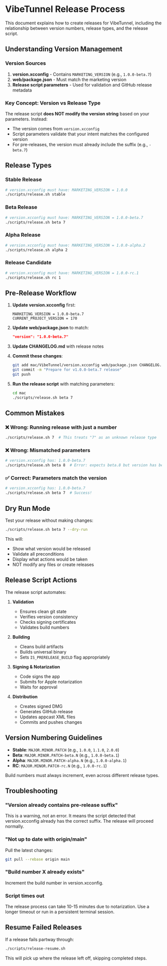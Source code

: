 # VibeTunnel Release Process

This document explains how to create releases for VibeTunnel, including the relationship between version numbers, release types, and the release script.

## Understanding Version Management

### Version Sources
1. **version.xcconfig** - Contains `MARKETING_VERSION` (e.g., `1.0.0-beta.7`)
2. **web/package.json** - Must match the marketing version
3. **Release script parameters** - Used for validation and GitHub release metadata

### Key Concept: Version vs Release Type

The release script **does NOT modify the version string** based on your parameters. Instead:

- The version comes from `version.xcconfig`
- Script parameters validate that your intent matches the configured version
- For pre-releases, the version must already include the suffix (e.g., `-beta.7`)

## Release Types

### Stable Release
```bash
# version.xcconfig must have: MARKETING_VERSION = 1.0.0
./scripts/release.sh stable
```

### Beta Release
```bash
# version.xcconfig must have: MARKETING_VERSION = 1.0.0-beta.7
./scripts/release.sh beta 7
```

### Alpha Release
```bash
# version.xcconfig must have: MARKETING_VERSION = 1.0.0-alpha.2
./scripts/release.sh alpha 2
```

### Release Candidate
```bash
# version.xcconfig must have: MARKETING_VERSION = 1.0.0-rc.1
./scripts/release.sh rc 1
```

## Pre-Release Workflow

1. **Update version.xcconfig** first:
   ```
   MARKETING_VERSION = 1.0.0-beta.7
   CURRENT_PROJECT_VERSION = 170
   ```

2. **Update web/package.json** to match:
   ```json
   "version": "1.0.0-beta.7"
   ```

3. **Update CHANGELOG.md** with release notes

4. **Commit these changes**:
   ```bash
   git add mac/VibeTunnel/version.xcconfig web/package.json CHANGELOG.md
   git commit -m "Prepare for v1.0.0-beta.7 release"
   git push
   ```

5. **Run the release script** with matching parameters:
   ```bash
   cd mac
   ./scripts/release.sh beta 7
   ```

## Common Mistakes

### ❌ Wrong: Running release with just a number
```bash
./scripts/release.sh 7  # This treats "7" as an unknown release type
```

### ❌ Wrong: Mismatched parameters
```bash
# version.xcconfig has: 1.0.0-beta.7
./scripts/release.sh beta 8  # Error: expects beta.8 but version has beta.7
```

### ✅ Correct: Parameters match the version
```bash
# version.xcconfig has: 1.0.0-beta.7
./scripts/release.sh beta 7  # Success!
```

## Dry Run Mode

Test your release without making changes:
```bash
./scripts/release.sh beta 7 --dry-run
```

This will:
- Show what version would be released
- Validate all preconditions
- Display what actions would be taken
- NOT modify any files or create releases

## Release Script Actions

The release script automates:

1. **Validation**
   - Ensures clean git state
   - Verifies version consistency
   - Checks signing certificates
   - Validates build numbers

2. **Building**
   - Cleans build artifacts
   - Builds universal binary
   - Sets `IS_PRERELEASE_BUILD` flag appropriately

3. **Signing & Notarization**
   - Code signs the app
   - Submits for Apple notarization
   - Waits for approval

4. **Distribution**
   - Creates signed DMG
   - Generates GitHub release
   - Updates appcast XML files
   - Commits and pushes changes

## Version Numbering Guidelines

- **Stable**: `MAJOR.MINOR.PATCH` (e.g., `1.0.0`, `1.1.0`, `2.0.0`)
- **Beta**: `MAJOR.MINOR.PATCH-beta.N` (e.g., `1.0.0-beta.1`)
- **Alpha**: `MAJOR.MINOR.PATCH-alpha.N` (e.g., `1.0.0-alpha.1`)
- **RC**: `MAJOR.MINOR.PATCH-rc.N` (e.g., `1.0.0-rc.1`)

Build numbers must always increment, even across different release types.

## Troubleshooting

### "Version already contains pre-release suffix"
This is a warning, not an error. It means the script detected that version.xcconfig already has the correct suffix. The release will proceed normally.

### "Not up to date with origin/main"
Pull the latest changes:
```bash
git pull --rebase origin main
```

### "Build number X already exists"
Increment the build number in version.xcconfig.

### Script times out
The release process can take 10-15 minutes due to notarization. Use a longer timeout or run in a persistent terminal session.

## Resume Failed Releases

If a release fails partway through:
```bash
./scripts/release-resume.sh
```

This will pick up where the release left off, skipping completed steps.